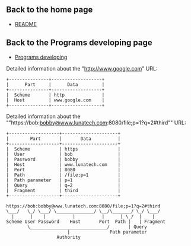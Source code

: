 ## Back to the home page
- [README](../../README.md)

## Back to the Programs developing page
- [Programs developing](../README.md)


Detailed information about the "http://www.google.com" URL:
```
+---------------+-------------------+
|      Part     |      Data         |
+---------------+-------------------+
|  Scheme       | http              |
|  Host         | www.google.com    |
+---------------+-------------------+
```

Detailed information about the ""https://bob:bobby@www.lunatech.com:8080/file;p=1?q=2#third"" URL:
```
+-------------------+---------------------+
|        Part       |       Data          |
+-------------------+---------------------+
|  Scheme           | https               |
|  User             | bob                 |
|  Password         | bobby               |
|  Host             | www.lunatech.com    |
|  Port             | 8080                |
|  Path             | /file;p=1           |
|  Path parameter   | p=1                 |
|  Query            | q=2                 |
|  Fragment         | third               |
+-------------------+---------------------+

https://bob:bobby@www.lunatech.com:8080/file;p=1?q=2#third
\___/   \_/ \___/ \______________/ \__/\_______/ \_/ \___/
  |      |    |          |          |      | \_/  |    |
Scheme User Password    Host       Port  Path |   | Fragment
        \_____________________________/       | Query
                       |               Path parameter
                   Authority
```
